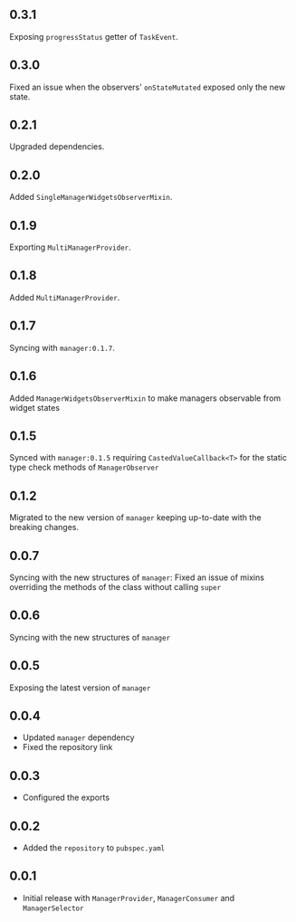 ## 0.3.1
Exposing `progressStatus` getter of `TaskEvent`.
## 0.3.0
Fixed an issue when the observers' `onStateMutated` exposed only the new state.
## 0.2.1
Upgraded dependencies.
## 0.2.0
Added `SingleManagerWidgetsObserverMixin`.
## 0.1.9
Exporting `MultiManagerProvider`.
## 0.1.8
Added `MultiManagerProvider`.
## 0.1.7
Syncing with `manager:0.1.7`.
## 0.1.6

Added `ManagerWidgetsObserverMixin` to make managers observable from widget states
## 0.1.5

Synced with `manager:0.1.5` requiring `CastedValueCallback<T>` for the static type check methods of `ManagerObserver`
## 0.1.2

Migrated to the new version of `manager` keeping up-to-date with the breaking changes.
## 0.0.7

Syncing with the new structures of `manager`:
Fixed an issue of mixins overriding the methods of the class without calling
`super`
## 0.0.6

Syncing with the new structures of `manager`
## 0.0.5

Exposing the latest version of `manager`
## 0.0.4

* Updated `manager` dependency
* Fixed the repository link
## 0.0.3

* Configured the exports
## 0.0.2

* Added the `repository` to `pubspec.yaml`
## 0.0.1

* Initial release with `ManagerProvider`, `ManagerConsumer` and `ManagerSelector`
